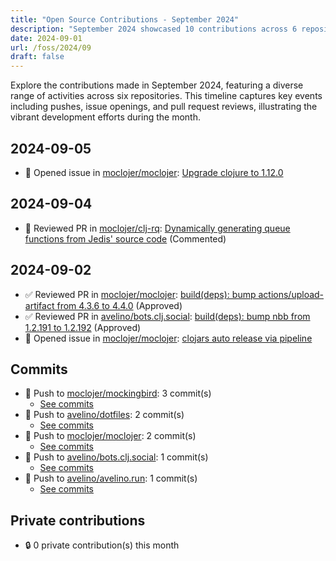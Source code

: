 ```yaml
---
title: "Open Source Contributions - September 2024"
description: "September 2024 showcased 10 contributions across 6 repositories, highlighting significant progress with new issues and pull request reviews."
date: 2024-09-01
url: /foss/2024/09
draft: false
---
```


Explore the contributions made in September 2024, featuring a diverse range of activities across six repositories. This timeline captures key events including pushes, issue openings, and pull request reviews, illustrating the vibrant development efforts during the month.

## 2024-09-05

- 🐛 Opened issue in [moclojer/moclojer](https://github.com/moclojer/moclojer): [Upgrade clojure to 1.12.0](https://github.com/moclojer/moclojer/issues/282)

## 2024-09-04

- 💬 Reviewed PR in [moclojer/clj-rq](https://github.com/moclojer/clj-rq): [Dynamically generating queue functions from Jedis' source code](https://github.com/moclojer/clj-rq/pull/18#pullrequestreview-2281221824) (Commented)

## 2024-09-02

- ✅ Reviewed PR in [moclojer/moclojer](https://github.com/moclojer/moclojer): [build(deps): bump actions/upload-artifact from 4.3.6 to 4.4.0](https://github.com/moclojer/moclojer/pull/281#pullrequestreview-2275870025) (Approved)
- ✅ Reviewed PR in [avelino/bots.clj.social](https://github.com/avelino/bots.clj.social): [build(deps): bump nbb from 1.2.191 to 1.2.192](https://github.com/avelino/bots.clj.social/pull/142#pullrequestreview-2275850418) (Approved)
- 🐛 Opened issue in [moclojer/moclojer](https://github.com/moclojer/moclojer): [clojars auto release via pipeline](https://github.com/moclojer/moclojer/issues/279)

## Commits

- 🔨 Push to [moclojer/mockingbird](https://github.com/moclojer/mockingbird): 3 commit(s)
  - [See commits](https://github.com/moclojer/mockingbird/commits?author=avelino&since=2024-09-01T00:00:00Z&until=2024-09-30T23:59:59Z)
- 🔨 Push to [avelino/dotfiles](https://github.com/avelino/dotfiles): 2 commit(s)
  - [See commits](https://github.com/avelino/dotfiles/commits?author=avelino&since=2024-09-01T00:00:00Z&until=2024-09-30T23:59:59Z)
- 🔨 Push to [moclojer/moclojer](https://github.com/moclojer/moclojer): 2 commit(s)
  - [See commits](https://github.com/moclojer/moclojer/commits?author=avelino&since=2024-09-01T00:00:00Z&until=2024-09-30T23:59:59Z)
- 🔨 Push to [avelino/bots.clj.social](https://github.com/avelino/bots.clj.social): 1 commit(s)
  - [See commits](https://github.com/avelino/bots.clj.social/commits?author=avelino&since=2024-09-01T00:00:00Z&until=2024-09-30T23:59:59Z)
- 🔨 Push to [avelino/avelino.run](https://github.com/avelino/avelino.run): 1 commit(s)
  - [See commits](https://github.com/avelino/avelino.run/commits?author=avelino&since=2024-09-01T00:00:00Z&until=2024-09-30T23:59:59Z)

## Private contributions

- 🔒 0 private contribution(s) this month

